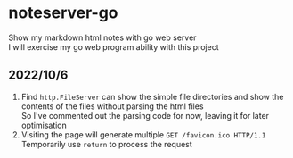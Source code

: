 # noteserver-go
Show my markdown html notes with go web server  
I will exercise my go web program ability with this project

## 2022/10/6
1. Find `http.FileServer` can show the simple file directories and show the contents of the files without parsing the html files  
So I've commented out the parsing code for now, leaving it for later optimisation  
2. Visiting the page will generate multiple `GET /favicon.ico HTTP/1.1`  
   Temporarily use `return` to process the request

